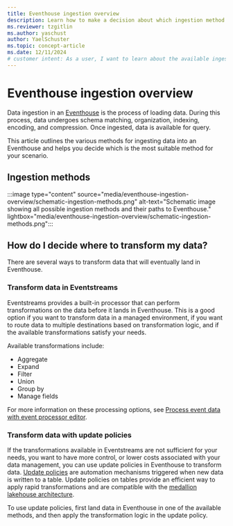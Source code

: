 ```yaml
---
title: Eventhouse ingestion overview
description: Learn how to make a decision about which ingestion method to use to get data into an Eventhouse in Real-Time Intelligence.
ms.reviewer: tzgitlin
ms.author: yaschust
author: YaelSchuster
ms.topic: concept-article
ms.date: 12/11/2024
# customer intent: As a user, I want to learn about the available ingestion methods for Eventhouse in Real-Time Intelligence so that I can make an informed decision about which method to use.
---
```

# Eventhouse ingestion overview

Data ingestion in an [Eventhouse](eventhouse.md) is the process of loading data. During this process, data undergoes schema matching, organization, indexing, encoding, and compression. Once ingested, data is available for query.

This article outlines the various methods for ingesting data into an Eventhouse and helps you decide which is the most suitable method for your scenario.

## Ingestion methods

:::image type="content" source="media/eventhouse-ingestion-overview/schematic-ingestion-methods.png" alt-text="Schematic image showing all possible ingestion methods and their paths to Eventhouse." lightbox="media/eventhouse-ingestion-overview/schematic-ingestion-methods.png":::

## How do I decide where to transform my data?

There are several ways to transform data that will eventually land in Eventhouse.

### Transform data in Eventstreams

Eventstreams provides a built-in processor that can perform transformations on the data before it lands in Eventhouse. This is a good option if you want to transform data in a managed environment, if you want to route data to multiple destinations based on transformation logic, and if the available transformations satisfy your needs.

Available transformations include:

* Aggregate
* Expand
* Filter
* Union
* Group by
* Manage fields

For more information on these processing options, see [Process event data with event processor editor](event-streams/process-events-using-event-processor-editor.md).

### Transform data with update policies

If the transformations available in Eventstreams are not sufficient for your needs, you want to have more control, or lower costs associated with your data management, you can use update policies in Eventhouse to transform data. [Update policies](/kusto/management/update-policy?view=microsoft-fabric&preserve-view=true) are automation mechanisms triggered when new data is written to a table. Update policies on tables provide an efficient way to apply rapid transformations and are compatible with the [medallion lakehouse architecture](../onelake/onelake-medallion-lakehouse-architecture.md).

To use update policies, first land data in Eventhouse in one of the available methods, and then apply the transformation logic in the update policy.
